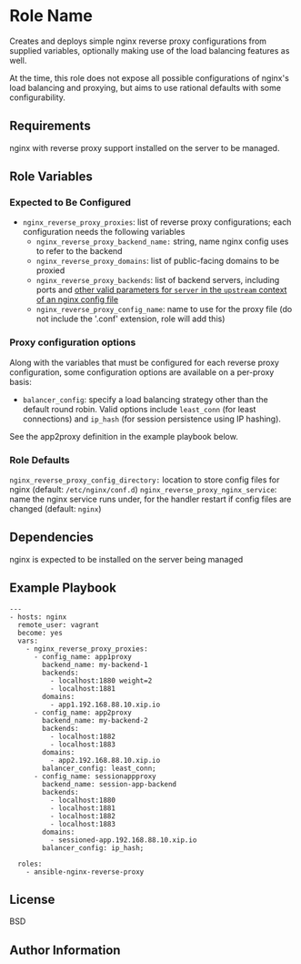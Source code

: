 Role Name
=========

Creates and deploys simple nginx reverse proxy configurations from supplied variables, optionally making use of the load balancing features as well.

At the time, this role does not expose all possible configurations of nginx's load balancing and proxying, but aims to use rational defaults with some configurability.

Requirements
------------

nginx with reverse proxy support installed on the server to be managed.

Role Variables
--------------

### Expected to Be Configured

* `nginx_reverse_proxy_proxies`:  list of reverse proxy configurations; each configuration needs the following variables
  * `nginx_reverse_proxy_backend_name:` string, name nginx config uses to refer to the backend
  * `nginx_reverse_proxy_domains`: list of public-facing domains to be proxied
  * `nginx_reverse_proxy_backends`: list of backend servers, including ports and [other valid parameters for `server` in the `upstream` context of an nginx config file](http://nginx.org/en/docs/http/ngx_http_upstream_module.html#server)
  * `nginx_reverse_proxy_config_name`: name to use for the proxy file (do not include the '.conf' extension, role will add this)

### Proxy configuration options

Along with the variables that must be configured for each reverse proxy configuration, some configuration options are available on a per-proxy basis:

* `balancer_config`: specify a load balancing strategy other than the default round robin. Valid options include `least_conn` (for least connections) and `ip_hash` (for session persistence using IP hashing).

See the app2proxy definition in the example playbook below.

### Role Defaults

`nginx_reverse_proxy_config_directory:` location to store config files for nginx (default: `/etc/nginx/conf.d`)
`nginx_reverse_proxy_nginx_service`: name the nginx service runs under, for the handler restart if config files are changed (default: `nginx`)

Dependencies
------------

nginx is expected to be installed on the server being managed

Example Playbook
----------------

```
---
- hosts: nginx
  remote_user: vagrant
  become: yes
  vars:
    - nginx_reverse_proxy_proxies:
      - config_name: app1proxy
        backend_name: my-backend-1
        backends:
          - localhost:1880 weight=2
          - localhost:1881
        domains:
          - app1.192.168.88.10.xip.io
      - config_name: app2proxy
        backend_name: my-backend-2
        backends:
          - localhost:1882
          - localhost:1883
        domains:
          - app2.192.168.88.10.xip.io
        balancer_config: least_conn;
      - config_name: sessionappproxy
        backend_name: session-app-backend
        backends:
          - localhost:1880
          - localhost:1881
          - localhost:1882
          - localhost:1883
        domains:
          - sessioned-app.192.168.88.10.xip.io
        balancer_config: ip_hash;

  roles:
    - ansible-nginx-reverse-proxy

```    

License
-------

BSD

Author Information
------------------
